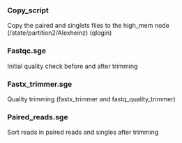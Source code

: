 ### Copy_script
Copy the paired and singlets files to the high_mem node (/state/partition2/Alexheinz) (qlogin)

### Fastqc.sge
Initial quality check before and after trimming

### Fastx_trimmer.sge
Quality trimming (fastx_trimmer and fastq_quality_trimmer)

### Paired_reads.sge
Sort reads in paired reads and singles after trimming



